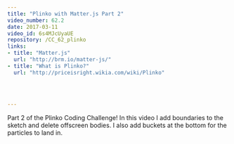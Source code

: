 ```yaml
---
title: "Plinko with Matter.js Part 2"
video_number: 62.2
date: 2017-03-11
video_id: 6s4MJcUyaUE
repository: /CC_62_plinko
links:
- title: "Matter.js"  
  url: "http://brm.io/matter-js/"
- title: "What is Plinko?"  
  url: "http://priceisright.wikia.com/wiki/Plinko"
  


  
---
```


Part 2 of the Plinko Coding Challenge! In this video I add boundaries to the sketch and delete offscreen bodies. I also add buckets at the bottom for the particles to land in.

